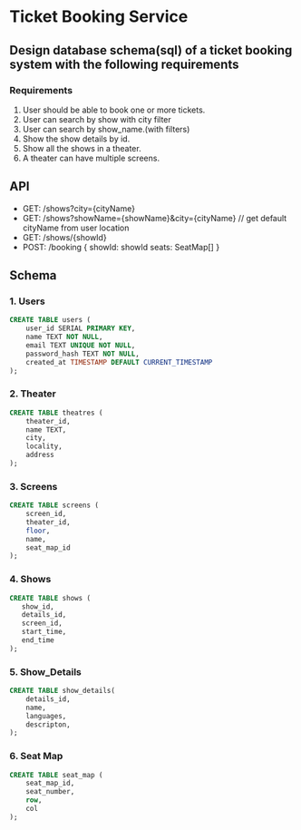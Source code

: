 # Ticket Booking Service

## Design database schema(sql) of a ticket booking system with the following requirements

### Requirements

1. User should be able to book one or more tickets.
2. User can search by show with city filter
3. User can search by show_name.(with filters)
4. Show the show details by id.
5. Show all the shows in a theater.
6. A theater can have multiple screens.

## API

- GET: /shows?city={cityName}
- GET: /shows?showName={showName}&city={cityName} // get default cityName from user location
- GET: /shows/{showId}
- POST: /booking
  {
  showId: showId
  seats: SeatMap[]
  }

## Schema

### 1. Users

```sql
CREATE TABLE users (
    user_id SERIAL PRIMARY KEY,
    name TEXT NOT NULL,
    email TEXT UNIQUE NOT NULL,
    password_hash TEXT NOT NULL,
    created_at TIMESTAMP DEFAULT CURRENT_TIMESTAMP
);
```

### 2. Theater

```sql
CREATE TABLE theatres (
    theater_id,
    name TEXT,
    city,
    locality,
    address
);
```

### 3. Screens

```sql
CREATE TABLE screens (
    screen_id,
    theater_id,
    floor,
    name,
    seat_map_id
);
```

### 4. Shows

```sql
CREATE TABLE shows (
   show_id,
   details_id,
   screen_id,
   start_time,
   end_time
);
```

### 5. Show_Details

```sql
CREATE TABLE show_details(
    details_id,
    name,
    languages,
    descripton,
);
```

### 6. Seat Map

```sql
CREATE TABLE seat_map (
    seat_map_id,
    seat_number,
    row,
    col
);
```
